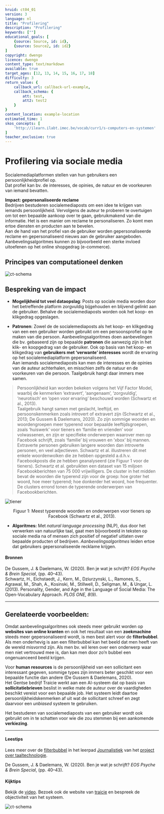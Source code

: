 ```yaml
---
hruid: ct04_01
version: 3
language: nl
title: "Profilering"
description: "Profilering"
keywords: [""]
educational_goals: [
    {source: Source, id: id}, 
    {source: Source2, id: id2}
]
copyright: dwengo
licence: dwengo
content_type: text/markdown
available: true
target_ages: [12, 13, 14, 15, 16, 17, 18]
difficulty: 3
return_value: {
    callback_url: callback-url-example,
    callback_schema: {
        att: test,
        att2: test2
    }
}
content_location: example-location
estimated_time: 1
skos_concepts: [
    'http://ilearn.ilabt.imec.be/vocab/curr1/s-computers-en-systemen'
]
teacher_exclusive: true
---
```

# Profilering via sociale media

Socialemediaplatformen stellen van hun gebruikers een persoonlijkheidprofiel op.<br>
Dat profiel kan bv. de interesses, de opinies, de natuur en de voorkeuren van iemand bevatten.<br>

**Impact: gepersonaliseerde reclame**<br>
Bedrijven bestuderen socialemediaposts om een idee te krijgen van iemands persoonlijkheid. Vervolgens de auteur te proberen te overtuigen om tot een bepaalde aankoop over te gaan, gebruikmakend van die informatie. Het is een manier om reclame te personaliseren. Zo komt men ertoe diensten en producten aan te bevelen. <br>
Aan de hand van het profiel van de gebruiker worden gepersonaliseerde reclame en gepersonaliseerd nieuws aan de gebruiker aangeboden. Aanbevelingsalgoritmes kunnen zo bijvoorbeeld een sterke invloed uitoefenen op het online shopgedrag (e-commerce).
 

## Principes van computationeel denken

![ct-schema](@learning-object/m_ct04_01/nl/3)
 
## Bespreking van de impact

- **Mogelijkheid tot veel dataopslag**: Posts op sociale media worden door het betreffende platform zorgvuldig bijgehouden en blijvend gelinkt aan de gebruiker. Behalve de socialemediaposts worden ook het koop- en klikgedrag opgeslagen.

 - **Patronen**: Zowel de de socialemediaposts als het koop- en klikgedrag van een een gebruiker worden gebruikt om een persoonsprofiel op te maken van die persoon. Aanbevelingsalgoritmes doen aanbevelingen die bv. gebaseerd zijn op bepaalde **patronen** die aanwezig zijn in het klik- en koopgedrag van de gebruiker. Ook op basis van het koop- en klikgedrag van **gebruikers met ‘verwante’ interesses** wordt de ervaring op het socialemediaplatform gepersonaliseerd.<br>
Aan iemands socialemediaposts kan men de interesses en de opinies van de auteur achterhalen, en misschien zelfs de natuur en de voorkeuren van die persoon. Taalgebruik hangt daar immers mee samen.<br>

>Persoonlijkheid kan worden bekeken volgens het Vijf Factor Model, waarbij de kenmerken ‘extravert’, ‘aangenaam’, ‘zorgvuldig’, ‘neurotisch’ en ‘open voor ervaring’ beschouwd worden (Schwartz et al., 2013).<br>Taalgebruik hangt samen met geslacht, leeftijd, en persoonskenmerken zoals introvert of extravert zijn (Schwartz et al., 2013; De Gussem & Daelemans, 2020). Zo zijn sommige woorden en woordengroepen meer typerend voor bepaalde leeftijdsgroepen, zoals ‘huiswerk’ voor tieners en ‘familie en vrienden’ voor volwassenen, en zijn er specifieke onderwerpen waarover men op Facebook schrijft, zoals ‘familie’ bij vrouwen en ‘xbox’ bij mannen. Extraverte personen gebruiken langere woorden dan introverte personen, en veel adjectieven.
Schwartz et al. illustreren dit met enkele woordenwolken die ze hebben opgesteld a.d.h.v. Facebookposts die ze hebben geanalyseerd (zie Figuur 1 voor de tieners). Schwartz et al. gebruikten een dataset van 15 miljoen Facebookberichten van 75 000 vrijwilligers. De cluster in het midden bevat de woorden die typerend zijn voor de groep: hoe groter het woord, hoe meer typerend; hoe donkerder het woord, hoe frequenter. De clusters errond tonen de typerende onderwerpen van Facebookberichten.

![tiener](https://github.com/dwengovzw/learning_content/assets/48352335/e25da6ad-0245-4ea4-ab2c-04e33040dfce)<br>
<center>Figuur 1: Meest typerende woorden en onderwerpen voor tieners op Facebook (Schwartz et al., 2013).</center>


 - **Algoritmes:** Met *natural language processing* (NLP), dus door het verwerken van natuurlijke taal, gaat men bijvoorbeeld in teksten op sociale media na of mensen zich positief of negatief uitlaten over bepaalde producten of bedrijven. *Aanbevelingsalgoritmes* leiden ertoe dat gebruikers gepersonaliseerde recklame krijgen. 



#### Bronnen
De Gussem, J. & Daelemans, W. (2020). Ben je wat je schrijft? *EOS Psyche & Brein Special*, (pp. 40–43).<br>
Schwartz, H., Eichstaedt, J., Kern, M., Dziurzynski, L., Ramones, S., Agrawal, M., Shah, A., Kosinski, M., Stillwell, D., Seligman, M., & Ungar, L. (2013). Personality, Gender,
and Age in the Language of Social Media: The Open-Vocabulary Approach. *PLOS ONE, 8*(9).






-------------------------------
## Gerelateerde voorbeelden: 

Omdat aanbevelingsalgoritmes ook steeds meer gebruikt worden op **websites van online kranten** en ook het resultaat van een **zoekmachine** steeds meer gepersonaliseerd wordt, is men best alert voor de **filterbubbel**. Als men onderhevig is aan een filterbubbel kan het beeld dat men heeft van de wereld misvormd zijn. Als men bv. wil leren over een onderwerp waar men niet vertrouwd mee is, dan kan men door zo’n bubbel een ongenuanceerd beeld krijgen.

Voor **human resources** is de persoonlijkheid van een sollicitant een interessant gegeven, sommige types zijn immers beter geschikt voor een bepaalde functie dan andere (De Gussem & Daelemans, 2020).<br>
Het Gentse bedrijf Traicie werkt aan een AI-systeem dat op basis van **sollicitatiebrieven** beslist in welke mate de auteur over de vaardigheden beschikt vereist voor een bepaalde job. Het systeem leidt daartoe persoonlijkheidskenmerken af uit wat de sollicitant schreef en zegt daarvoor een *unbiased* systeem te gebruiken.

Het bestuderen van socialemediaposts van een gebruiker wordt ook gebruikt om in te schatten voor wie die zou stemmen bij een aankomende **verkiezing**.

-------------------------------
#### Leestips 

Lees meer over de [filterbubbel](https://dwengo.org/backend/api/learningObject/getWrapped?hruid=cb_6002&version=3&language=nl) in het leerpad [Journalistiek](https://dwengo.org/learning-path.html?hruid=cb6&language=nl&te=true&source_page=%2Fchatbot%2F&source_title=%20Chatbot#cb_6000;nl;3) van het [project over taaltechnologie](https://dwengo.org/chatbot/).  

De Gussem, J. & Daelemans, W. (2020). Ben je wat je schrijft? *EOS Psyche & Brein Special*, (pp. 40–43).

#### Kijktips 

Bekijk de [video](https://trends.knack.be/kanaal-z/z-nieuws/taalgebruik-op-cv-onthult-persoonlijkheid/).
Bezoek ook de website van [traicie](https://traicie.com/) en bespreek de objectiviteit van het systeem.

![ct-schema](@learning-object/m_ct04_01/nl/3)
